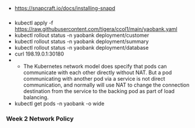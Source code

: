 ###

+ https://snapcraft.io/docs/installing-snapd


###

+ kubectl apply -f https://raw.githubusercontent.com/tigera/ccol1/main/yaobank.yaml
+ kubectl rollout status -n yaobank deployment/customer
+ kubectl rollout status -n yaobank deployment/summary
+ kubectl rollout status -n yaobank deployment/database
+ curl 198.19.0.1:30180
+ - The Kubernetes network model does specify that pods can communicate with each other directly without NAT. But a pod communicating with another pod via a service is not direct communication, and normally will use NAT to change the connection destination from the service to the backing pod as part of load balancing.
+ kubectl get pods -n yaobank -o wide


### Week 2 Network Policy

